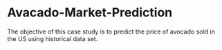 # Avacado-Market-Prediction
The objective of this case study is to predict the price of avocado sold in the US using historical data set.
